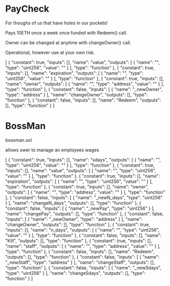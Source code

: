 # PayCheck

For thoughs of us that have holes in our pockets!

Pays 10ETH once a week once funded with Redeem() call.

Owner can be changed at anytime with changeOwner() call.

Operational, however use at your own risk.

[ { "constant": true, "inputs": [], "name": "value", "outputs": [ { "name": "", "type": "uint256", "value": "" } ], "type": "function" }, { "constant": true, "inputs": [], "name": "expiration", "outputs": [ { "name": "", "type": "uint256", "value": "" } ], "type": "function" }, { "constant": true, "inputs": [], "name": "owner", "outputs": [ { "name": "", "type": "address", "value": "" } ], "type": "function" }, { "constant": false, "inputs": [ { "name": "_newOwner", "type": "address" } ], "name": "changeOwner", "outputs": [], "type": "function" }, { "constant": false, "inputs": [], "name": "Redeem", "outputs": [], "type": "function" } ]


# BossMan

bossman.sol

allows ower to manage an employees wages

[ { "constant": true, "inputs": [], "name": "sdays", "outputs": [ { "name": "", "type": "uint256", "value": "" } ], "type": "function" }, { "constant": true, "inputs": [], "name": "value", "outputs": [ { "name": "", "type": "uint256", "value": "" } ], "type": "function" }, { "constant": true, "inputs": [], "name": "expiration", "outputs": [ { "name": "", "type": "uint256", "value": "" } ], "type": "function" }, { "constant": true, "inputs": [], "name": "owner", "outputs": [ { "name": "", "type": "address", "value": "" } ], "type": "function" }, { "constant": false, "inputs": [ { "name": "_newN_days", "type": "uint256" } ], "name": "changeN_days", "outputs": [], "type": "function" }, { "constant": false, "inputs": [ { "name": "_newPay", "type": "uint256" } ], "name": "changePay", "outputs": [], "type": "function" }, { "constant": false, "inputs": [ { "name": "_newOwner", "type": "address" } ], "name": "changeOwner", "outputs": [], "type": "function" }, { "constant": true, "inputs": [], "name": "n_days", "outputs": [ { "name": "", "type": "uint256", "value": "" } ], "type": "function" }, { "constant": false, "inputs": [], "name": "Kill", "outputs": [], "type": "function" }, { "constant": true, "inputs": [], "name": "staff", "outputs": [ { "name": "", "type": "address", "value": "" } ], "type": "function" }, { "constant": false, "inputs": [], "name": "Redeem", "outputs": [], "type": "function" }, { "constant": false, "inputs": [ { "name": "_newStaff", "type": "address" } ], "name": "changeStaff", "outputs": [], "type": "function" }, { "constant": false, "inputs": [ { "name": "_newSdays", "type": "uint256" } ], "name": "changeSdays", "outputs": [], "type": "function" } ]
